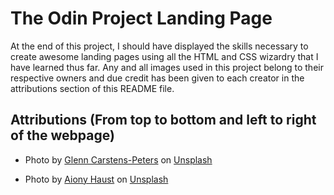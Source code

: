 # The Odin Project Landing Page
At the end of this project, I should have displayed the skills necessary to create awesome landing pages using all the HTML and CSS wizardry that I have learned thus far. Any and all images used in this project belong to their respective owners and due credit has been given to each creator in the attributions section of this README file.

## Attributions (From top to bottom and left to right of the webpage)
* Photo by <a href="https://unsplash.com/@glenncarstenspeters?utm_content=creditCopyText&utm_medium=referral&utm_source=unsplash">Glenn Carstens-Peters</a> on <a href="https://unsplash.com/photos/person-holding-game-controller-in-front-of-television-0woyPEJQ7jc?utm_content=creditCopyText&utm_medium=referral&utm_source=unsplash">Unsplash</a>

* Photo by <a href="https://unsplash.com/@aiony?utm_content=creditCopyText&utm_medium=referral&utm_source=unsplash">Aiony Haust</a> on <a href="https://unsplash.com/photos/woman-wearing-black-crew-neck-shirt-3TLl_97HNJo?utm_content=creditCopyText&utm_medium=referral&utm_source=unsplash">Unsplash</a>
  